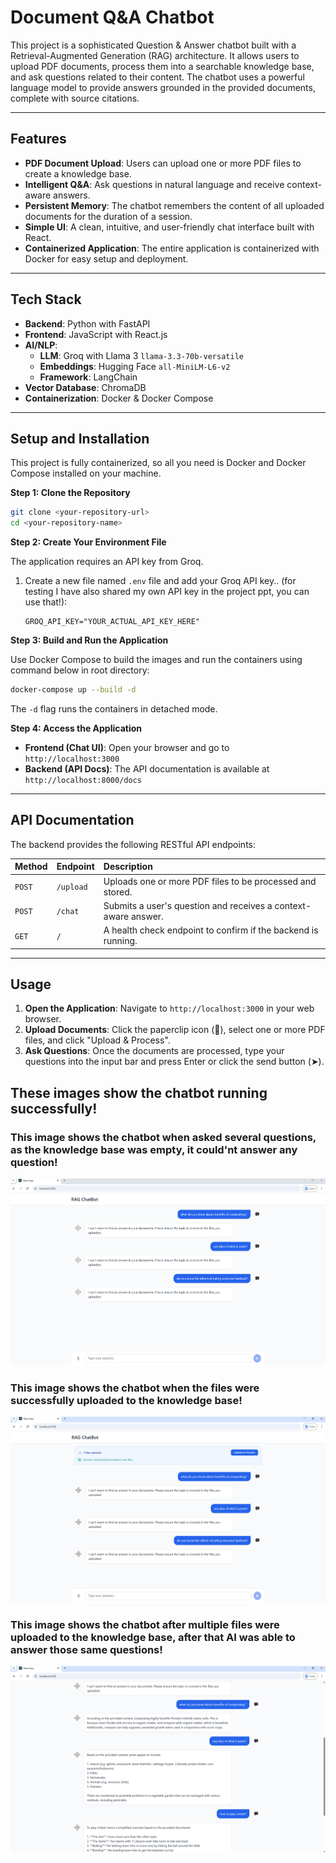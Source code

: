 # Document Q&A Chatbot

This project is a sophisticated Question & Answer chatbot built with a Retrieval-Augmented Generation (RAG) architecture. It allows users to upload PDF documents, process them into a searchable knowledge base, and ask questions related to their content. The chatbot uses a powerful language model to provide answers grounded in the provided documents, complete with source citations.

---

## Features

* **PDF Document Upload**: Users can upload one or more PDF files to create a knowledge base.
* **Intelligent Q&A**: Ask questions in natural language and receive context-aware answers.
* **Persistent Memory**: The chatbot remembers the content of all uploaded documents for the duration of a session.
* **Simple UI**: A clean, intuitive, and user-friendly chat interface built with React.
* **Containerized Application**: The entire application is containerized with Docker for easy setup and deployment.

---
## Tech Stack

* **Backend**: Python with FastAPI
* **Frontend**: JavaScript with React.js
* **AI/NLP**:
    * **LLM**: Groq with Llama 3 `llama-3.3-70b-versatile`
    * **Embeddings**: Hugging Face `all-MiniLM-L6-v2`
    * **Framework**: LangChain
* **Vector Database**: ChromaDB
* **Containerization**: Docker & Docker Compose

---

## Setup and Installation

This project is fully containerized, so all you need is Docker and Docker Compose installed on your machine.

**Step 1: Clone the Repository**

```bash
git clone <your-repository-url>
cd <your-repository-name>
```

**Step 2: Create Your Environment File**

The application requires an API key from Groq.

1.  Create a new file named `.env` file and add your Groq API key.. (for testing I have also shared my own API key in the project ppt, you can use that!):
    ```
    GROQ_API_KEY="YOUR_ACTUAL_API_KEY_HERE"
    ```

**Step 3: Build and Run the Application**

Use Docker Compose to build the images and run the containers using command below in root directory:

```bash
docker-compose up --build -d
```

The `-d` flag runs the containers in detached mode.

**Step 4: Access the Application**

* **Frontend (Chat UI)**: Open your browser and go to `http://localhost:3000`
* **Backend (API Docs)**: The API documentation is available at `http://localhost:8000/docs`

---

## API Documentation

The backend provides the following RESTful API endpoints:

| Method | Endpoint | Description                                                               |
| :----- | :------- | :------------------------------------------------------------------------ |
| `POST` | `/upload`  | Uploads one or more PDF files to be processed and stored.                 |
| `POST` | `/chat`    | Submits a user's question and receives a context-aware answer.            |
| `GET`  | `/`        | A health check endpoint to confirm if the backend is running.             |

---

## Usage

1.  **Open the Application**: Navigate to `http://localhost:3000` in your web browser.
2.  **Upload Documents**: Click the paperclip icon (📎), select one or more PDF files, and click "Upload & Process".
3.  **Ask Questions**: Once the documents are processed, type your questions into the input bar and press Enter or click the send button (➤).

## These images show the chatbot running successfully!
### This image shows the chatbot when asked several questions, as the knowledge base was empty, it could'nt answer any question!
![This image shows the chatbot when asked several questions, as the knowledge base was empty, it could'nt answer any question!](https://github.com/sarim-st2008545/Rag_ChatBot/blob/main/test_Images/before_rag.png?raw=true)

### This image shows the chatbot when the files were successfully uploaded to the knowledge base!
![This image shows the chatbot when the files were successfully uploaded to the knowledge base!](https://github.com/sarim-st2008545/Rag_ChatBot/blob/main/test_Images/files_uploaded%20.png?raw=true)

### This image shows the chatbot after multiple files were uploaded to the knowledge base, after that AI was able to answer those same questions!
![This image shows the chatbot after multiple files were uploaded to the knowledge base, after that AI was able to answer those same questions!](https://github.com/sarim-st2008545/Rag_ChatBot/blob/main/test_Images/after_rag.png?raw=true)
